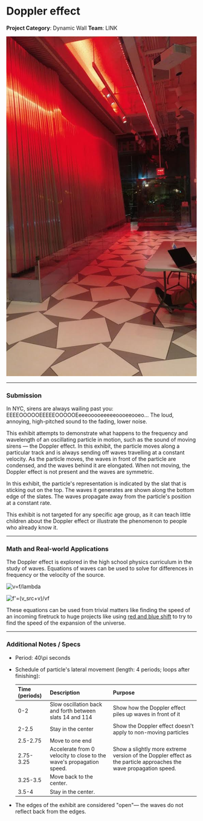 # Doppler effect

**Project Category**: Dynamic Wall
**Team**: LINK

![doppler effect dynamic wall in motion][1]

---

### Submission
In NYC, sirens are always wailing past you: EEEEOOOOOEEEEEOOOOOEeeeooooeeeeeoooeeooeo&hellip; The loud, annoying, high-pitched sound to the fading, lower noise.

This exhibit attempts to demonstrate what happens to the frequency and wavelength of an oscillating particle in motion, such as the sound of moving sirens &mdash; the Doppler effect. In this exhibit, the particle moves along a particular track and is always sending off waves travelling at a constant velocity. As the particle moves, the waves in front of the particle are condensed, and the waves behind it are elongated. When not moving, the Doppler effect is not present and the waves are symmetric.

In this exhibit, the particle's representation is indicated by the slat that is sticking out on the top. The waves it generates are shown along the bottom edge of the slates. The waves propagate away from the particle's position at a constant rate.

This exhibit is not targeted for any specific age group, as it can teach little children about the Doppler effect or illustrate the phenomenon to people who already know it.

---

### Math and Real-world Applications
The Doppler effect is explored in the high school physics curriculum in the study of waves. Equations of waves can be used to solve for differences in frequency or the velocity of the source.

![v=f/lambda][2]

![f'=(v\_src+v)/vf][3]

These equations can be used from trivial matters like finding the speed of an incoming firetruck to huge projects like using [red and blue shift][4] to try to find the speed of the expansion of the universe.

---

### Additional Notes / Specs
- Period: 40\pi seconds
- Schedule of particle's lateral movement (length: 4 periods; loops after finishing):

    | Time (periods) | Description | Purpose |
    | --- | --- | --- |
    | 0-2 | Slow oscillation back and forth between slats 14 and 114 | Show how the Doppler effect piles up waves in front of it |
    | 2-2.5 | Stay in the center | Show the Doppler effect doesn't apply to non-moving particles |
    | 2.5-2.75 | Move to one end | |
    | 2.75-3.25 | Accelerate from 0 velocity to close to the wave's propagation speed. | Show a slightly more extreme version of the Doppler effect as the particle approaches the wave propagation speed. |
    | 3.25-3.5 | Move back to the center. | |
    | 3.5-4 | Stay in the center. | |
- The edges of the exhibit are considered "open"&mdash; the waves do not reflect back from the edges.

[1]: ./img/doppler.jpg
[2]: https://latex.codecogs.com/gif.latex?f=\frac{v}{\lambda}
[3]: https://latex.codecogs.com/gif.latex?f'=\frac{v_{src}&plus;v}{\lambda}=\frac{v_{src}&plus;v}{v}f
[4]: http://www.astro.ucla.edu/~wright/doppler.htm
